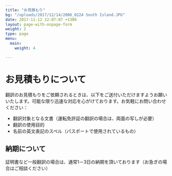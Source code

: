 ```yaml
---
title: "お見積もり"
bg: "/uploads/2017/12/14/2006_0224 South Island.JPG"
date: 2017-11-12 22:07:07 +1300
layout: page-with-onpage-form
weight: 2
type: page
menu:
  main:
    weight: 4

---
```

# お見積もりについて
翻訳のお見積もりをご依頼されるときは、以下をご送付いただけますようお願いいたします。可能な限り迅速な対応を心がけております。お気軽にお問い合わせください：

* 翻訳対象となる文書（運転免許証の翻訳の場合は、両面の写しが必要）
* 翻訳の使用目的
* 名前の英文表記のスペル（パスポートで使用されているもの）

## 納期について
証明書など一般翻訳の場合は、通常1－3日の納期を頂いております（お急ぎの場合はご相談ください）